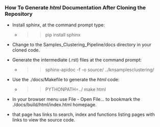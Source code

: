 ### How To Generate _html_ Documentation After Cloning the Repository

* Install sphinx, at the command prompt type:
    * >> pip install sphinx
    
* Change to the Samples_Clustering_Pipeline/docs directory in your cloned code.
* Generate the intermediate (.rst) files at the command prompt:
    * >> sphinx-apidoc -f -o source/ ../knsamplesclustering/
    
* Use the ./docs/Makefile to generate the _html_ code:
    * >> PYTHONPATH=../ make html

* In your browser menu use File - Open File... to bookmark the ./docs/build/html/index.html homepage.
* that page has links to search, index and functions listing pages with links to view the source code.
